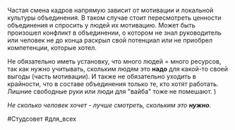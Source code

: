 Частая смена кадров напрямую зависит от мотивации и локальной культуры объединения.
В таком случае стоит пересмотреть ценности объединения и спросить у людей их мотивацию. Может быть произошел конфликт в объединении, о котором не знал руководитель или человек не до конца раскрыл свой потенциал или не приобрел компетенции, которые хотел.

Не обязательно иметь установку, что много людей = много ресурсов, так как нужно учитывать, скольким людям это **надо** для какой-то своей выгоды (часть мотивации).
И также не обязательно уходить в крайности, что в составе объединения только те, кто хотят работать. Лишние свободные руки или люди для "вайба" тоже не помешают. )

*Не сколько человек хочет - лучше смотреть, скольким это **нужно**.*

#Студсовет #для_всех 